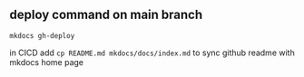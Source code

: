 ## deploy command on main branch

`mkdocs gh-deploy`

in CICD add `cp README.md mkdocs/docs/index.md` to sync github readme with mkdocs home page
